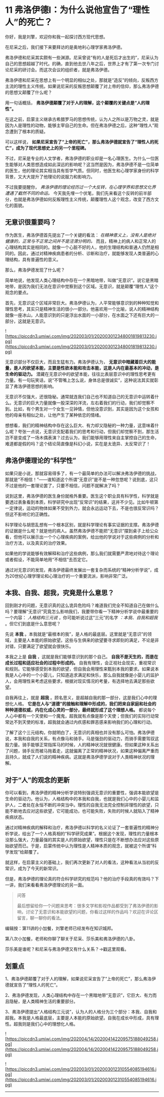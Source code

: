 # 11 弗洛伊德I：为什么说他宣告了“理性人”的死亡？

你好，我是刘擎，欢迎你和我一起探讨西方现代思想。

在尼采之后，我们接下来要拜访的是奥地利心理学家弗洛伊德。

弗洛伊德和尼采其实颇有一些渊源。尼采曾说“有的人是死后才出生的”，尼采认为自己的思想超越了时代。的确，直到他去世八年之后，世界上才有了第一次专门讨论尼采的研讨会。而这次会议的组织者，就是弗洛伊德。

弗洛伊德和尼采在思想上有一个明显的相似之处，那就是“造反”的倾向，反叛西方主流的理性主义传统。如果说尼采的反叛思想颠覆了对上帝的信仰，那么弗洛伊德的思想又颠覆了什么呢？

用一句话概括， **弗洛伊德颠覆了对于人的理解，这个颠覆的关键点是“人的理性”。**

在这之前，启蒙主义继承古希腊罗马的思想传统，认为人之所以是万物之灵，就是因为人是理性的动物，能够主宰自己的生命。但在弗洛伊德之后，这种“理性人”观念遭到了根本的质疑。

可以这样说， **如果尼采宣告了“上帝的死亡”，那么弗洛伊德就宣告了“理性人的死亡”，成为了现代思想史上的另一个里程碑。**

不过，尼采是专业的人文学者，弗洛伊德的职业却是一名心理医生。为什么一位医生能够对人类思想造成如此深远的影响呢？这当然是因为，弗洛伊德不是一位简单的医生，他的理论其实相当具有哲学气质。但同时，他医生和心理学家身份的科学背景，又大大提升了他理论的说服力和影响力。

不过我要提醒你， *弗洛伊德的理论经历过一个大反转，在心理学界和思想文化界遭遇了截然不同的命运。* 今天我先埋一个伏笔，我们先来看这个反转的前半部分，也就是弗洛伊德如何反叛理性主义传统，颠覆理性人这个观念，改变了西方文化的面貌。

## 无意识很重要吗？

作为医生，弗洛伊德首先提出了一个关键的看法： *在精神意义上，没有人是绝对健康的，正常与不正常之间并不是泾渭分明的。* 而且，精神上的病人和正常人的心理结构其实是相同的。就像一个心脏不好的人，他的生理结构和普通人仍然是相同的。因此，通过对精神疾病患者的分析、诊断和治疗，就能够发现人类普遍的心理结构，具有普遍性的意义。

那么，弗洛伊德发现了什么呢？

简单地说，他发现人类心理结构中存在一个黑暗地带，叫做“无意识”。说它是黑暗地带，是因为我们无法在意识中觉察到这个区域。无意识，就是颠覆“理性人”这个观念的要点。

首先，无意识这个区域非常巨大。弗洛伊德认为，人平常能够意识到的种种知觉和理性思考，其实只是精神生活的很小一部分。他喜欢用一个比喻，说人的精神结构就像一座冰山，人能意识到的只是浮出水面的一小部分，在水面之下还有巨大的一部分，这就是无意识。

![https://piccdn3.umiwi.com/img/202003/01/202003012348001819813230.jpg](https://piccdn3.umiwi.com/img/202003/01/202003012348001819813230.jpg)

无意识部分不仅巨大，而且生猛有力。弗洛伊德认为， **无意识中暗藏着巨大的能量，是人的欲望本能，主要是性欲本能和攻击本能，这是人内在最基本的冲动，是生命的驱动力。** 潜藏在无意识中的欲望本能，往往比表层意识中的理性思考更有力量。有一句玩笑话，说“不管嘴上怎么说，身体总是很诚实”，这种说法其实就彰显了弗洛伊德思想的影响。

无意识不仅强大，还很隐秘。通常就连我们自己也不知道自己的无意识中运转着什么。无意识的巨大力量就像一股深深的洋流，左右着我们的行动，我们却觉察不到。比如，有个男生对一个女生一见钟情，但他没意识到，其实是因为这个女孩和他的母亲有相似之处，让他产生了某种依恋的情绪。

想想看，我们的精神结构中存在这么巨大、有力却又隐秘的一种力量，这意味着什么呢？夸张一点说，无意识支配着我们的思考和行动，但我们却觉察不到，那生活岂不是变成了一场木偶表演？过去认为，我们能够用理性来自主掌控自己的生命，难道都是假的吗？这个结论简直像是科幻小说，实在是太诡异、太反常识了！

## 弗洛伊德理论的“科学性”

如果只是小说，那就容易得多了，有一个最简单的办法可以解决弗洛伊德的挑战，那就是“不相信！”——谁知道这个所谓“无意识”是不是一种忽悠呢？说到底，这只不过是他的一套理论罢了，只要不相信，问题不就解决了吗？

说到这里，弗洛伊德的医生身份就格外重要。医生这个职业具有科学性，科学就是要透过表象看到本质，科学研究中出现“反常识”的结果，这并不少见。比如牛顿第一定律说，运动的物体如果不受到外力，就会永远运动下去，不是也很反常识吗？但这不影响它的正确性。

科学理论与胡思乱想有一个根本区别，就是科学理论有事实证据的支撑。弗洛伊德的证据是什么呢？就是他的病人。虽然弗洛伊德不能把“无意识”摆到桌子上给公众看，但他可以展示出一个个心理疾病的案例，给出他的学说对于这些病例的分析和治疗方法，以及真实的治疗效果。

如果他的学说能够有效解释和治疗这些病例，那么我们就需要严肃地对待这个理论或者假设，不能简单地用“不相信”去否定它。

通过对无意识的发现，弗洛伊德最终发展出一套复杂而系统的“精神分析学说”，成为20世纪心理学理论和心理治疗的一个重要流派，影响非常广泛。

## 本我、自我、超我，究竟是什么意思？

回到刚才的问题，无意识真的这么诡异危险吗？难道我们完全不知道自己在做什么吗？要理解“无意识”究竟怎么影响我们，我要带你看一下精神分析学说中最重要的一个内容： *人格结构三元说* ，你可能听说过这“三元”的名字 *：本我、自我和超我* 。但它们到底是什么意思呢？

先说 **本我** 。本我就是“最根本的我”，是人格的最底层。这里就是“无意识”的领域，主要是人本能的原始欲望。这些与生俱来的欲望要寻求即刻的满足，不论是非对错，只要满足了欲望就会很快乐。

本我之上是 **自我** ，这就是我们能够意识到的那个自己。 **自我不是天生的，而是在成长过程和适应社会的过程中形成的。** 自我有理性，会正视社会现实，重视常识和规则。它能够感受到本我的欲望，但自我会用理性来甄别本我的要求。如果说本我是人心中的一个小婴儿，只知道追求满足和快乐，那么自我就像是小婴儿的监护人，会用理性来考虑这些要求，根据对现实情况的考量，有选择地去满足那些欲望。

自我再往上，就是 **超我** 。顾名思义，是超越自我的那一部分，这是我们心中的理想化人格。 **它是在人与“道德”的接触和理解中形成的，我们把来自家庭和社会的种种道德权威，内在化成心灵的一部分，最终就形成了这个理想人格。** 都说每个人心中都有一个天使和一个魔鬼，超我就有点像是那个天使；但我们的实际行动常常达不到天使的标准，超我就会通过内疚感和罪恶感来影响我们的心理和行动。

了解了这个三元结构，你就明白了，无意识的真相也并没有那么可怕。弗洛伊德说，本我和自我的关系，有点像马和骑手。马是强劲的驱动力，而骑手需要驾驭这股力量。骑手能够正常指挥马的时候，人的精神状况就很健康。但如果这种关系出了问题，骑手反而被马拖着走，这就偏离了正常的精神状况，如果这种偏离严重而且持久，就成了人们说的精神疾病。这就是弗洛伊德学说对于人类精神状况的理解。

## 对于“人”的观念的更新

你可以看到，弗洛伊德的精神分析学说特别强调无意识的重要性，强调本能欲望是生命的驱动力。他认为，人格结构中的本我和自我，也就是我们心中的小婴儿和监护人，二者处在永恒不断的冲突当中。理性的自我无法完全控制非理性的欲望，只能不断地去应对这些欲望，它可能成功，也可能失败，失败的时候人就陷入了精神疾病状态。

通过对精神疾病的解释和治疗，弗洛伊德以科学的名义论证了一套普遍性的精神分析学说，给出了一个人格真相的“科学研究成果”。根据这个发现，理性的力量根本没那么强大，力量最强的其实是人的原始欲望，理性只是在不断想办法应对这些原始欲望而已。于是，启蒙传统中认为理性是人精神本质的观念，就被这个所谓“科学发现”给颠覆了。

就这样，在启蒙主义的基础上，我们再次更新了对人的看法，这种看法从当初的反常识，成为了今天的新常识。

但是，弗洛伊德的理论真的符合科学研究的规范吗？他的治疗手段真的有效吗？下一讲，我们来看看弗洛伊德理论的另一面。

> 问答
> 
> 最后想留给你一个问题来思考：很多文学和影视作品都受到了弗洛伊德的影响，讨论了无意识和本能欲望的问题，你看过这样的作品吗？欢迎在评论区留言，聊一聊你的看法。

编辑按：第11讲的小加餐，刘擎老师已经发布在知识城邦。

第八次小加餐，老师和你聊了聊关于尼采、莎乐美和弗洛伊德的八卦。

莎乐美是谁呢？和尼采与弗洛伊德又有什么关系？→戳这里观看。

## 划重点

1、弗洛伊德颠覆了对于人的理解，如果说尼采宣告了“上帝的死亡”，那么弗洛伊德就宣告了“理性人的死亡”。

2、弗洛伊德发现，人类心理结构中存在一个黑暗地带“无意识”，它巨大、有力而且隐秘，是人类精神生活的重要部分。

3、弗洛伊德提出“人格结构三元说”，认为人的人格分为三个部分：本我、自我和超我。本我是人格最底层，主要是人本能的原始欲望。自我在成长中形成，具有理性。超我则是我们心中的理想化人格。


![https://piccdn3.umiwi.com/img/202004/14/202004142209575188049258.jpg](https://piccdn3.umiwi.com/img/202004/14/202004142209575188049258.jpg)

![https://piccdn3.umiwi.com/img/202003/01/202003012310554085194616.jpg](https://piccdn3.umiwi.com/img/202003/01/202003012310554085194616.jpg)

---
